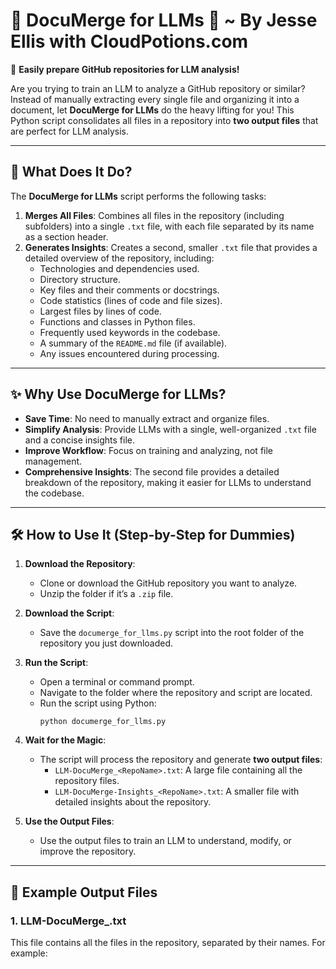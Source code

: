 # 🌟 DocuMerge for LLMs 🌟 ~ By Jesse Ellis with CloudPotions.com 

🚀 **Easily prepare GitHub repositories for LLM analysis!**

Are you trying to train an LLM to analyze a GitHub repository or similar? Instead of manually extracting every single file and organizing it into a document, let **DocuMerge for LLMs** do the heavy lifting for you! This Python script consolidates all files in a repository into **two output files** that are perfect for LLM analysis.

---

## 🧠 What Does It Do?

The **DocuMerge for LLMs** script performs the following tasks:
1. **Merges All Files**: Combines all files in the repository (including subfolders) into a single `.txt` file, with each file separated by its name as a section header.
2. **Generates Insights**: Creates a second, smaller `.txt` file that provides a detailed overview of the repository, including:
   - Technologies and dependencies used.
   - Directory structure.
   - Key files and their comments or docstrings.
   - Code statistics (lines of code and file sizes).
   - Largest files by lines of code.
   - Functions and classes in Python files.
   - Frequently used keywords in the codebase.
   - A summary of the `README.md` file (if available).
   - Any issues encountered during processing.

---

## ✨ Why Use DocuMerge for LLMs?

- **Save Time**: No need to manually extract and organize files.
- **Simplify Analysis**: Provide LLMs with a single, well-organized `.txt` file and a concise insights file.
- **Improve Workflow**: Focus on training and analyzing, not file management.
- **Comprehensive Insights**: The second file provides a detailed breakdown of the repository, making it easier for LLMs to understand the codebase.

---

## 🛠️ How to Use It (Step-by-Step for Dummies)

1. **Download the Repository**:
   - Clone or download the GitHub repository you want to analyze.
   - Unzip the folder if it’s a `.zip` file.

2. **Download the Script**:
   - Save the `documerge_for_llms.py` script into the root folder of the repository you just downloaded.

3. **Run the Script**:
   - Open a terminal or command prompt.
   - Navigate to the folder where the repository and script are located.
   - Run the script using Python:
     ```
     python documerge_for_llms.py
     ```

4. **Wait for the Magic**:
   - The script will process the repository and generate **two output files**:
     - `LLM-DocuMerge_<RepoName>.txt`: A large file containing all the repository files.
     - `LLM-DocuMerge-Insights_<RepoName>.txt`: A smaller file with detailed insights about the repository.

5. **Use the Output Files**:
   - Use the output files to train an LLM to understand, modify, or improve the repository.

---

## 📜 Example Output Files

### 1. **LLM-DocuMerge_<RepoName>.txt**
This file contains all the files in the repository, separated by their names. For example:
